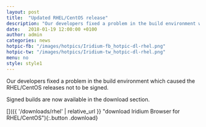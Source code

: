 ```yaml
---
layout: post
title:  "Updated RHEL/CentOS release"
description: "Our developers fixed a problem in the build environment which caused the RHEL/CentOS releases not to be signed."
date:   2018-01-19 12:00:00 +0100
author:	admin
categories: news
hotpic-fb: "/images/hotpics/Iridium-fb_hotpic-dl-rhel.png"
hotpic-tw: "/images/hotpics/Iridium-tw_hotpic-dl-rhel.png"
menu: no
style: style1
---
```


Our developers fixed a problem in the build environment which caused the RHEL/CentOS releases not to be signed.   

Signed builds are now available in the download section.    

[]({{ '/downloads/rhel' | relative_url }} "download Iridium Browser for RHEL/CentOS"){:.button .download}